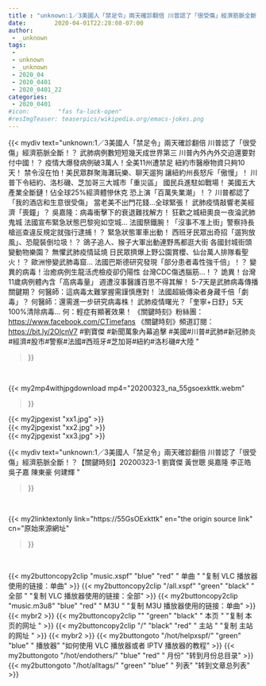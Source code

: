 ```yaml
---
title : "unknown:1／3美國人「禁足令」兩天確診翻倍 川普認了「很受傷」經濟筋脈全斷！？【關鍵時刻】20200323-1 劉寶傑 黃世聰 吳嘉隆 李正皓 吳子嘉 陳東豪 何建輝 "
date:        2020-04-01T22:28:08-07:00
author:
 - _unknown
tags:
 - 
 - unknown
 - _unknown
 - 2020_04
 - 2020_0401
 - 2020_0401_22
categories:
 - 2020_0401
#icon:        "fas fa-lock-open"
#resImgTeaser: teaserpics/wikipedia.org/emacs-jokes.png
---
```







{{< mydiv text="unknown:1／3美國人「禁足令」兩天確診翻倍 川普認了「很受傷」經濟筋脈全斷！？ 武肺病例數短短幾天成世界第三 川普內外內外交迫還要對付中國！？ 疫情大爆發病例破3萬人！全美11州遭禁足 紐約市醫療物資只夠10天！ 禁令沒在怕！美民眾群聚海灘玩樂、聊天遛狗 讓紐約州長怒斥「傲慢」！ 川普下令紐約、洛杉磯、芝加哥三大城市「重災區」 國民兵進駐如戰場！ 美國五大產業全斷鏈！佔全球25%經濟體慘休克 恐上演「百萬失業潮」！？ 川普都認了「我的酒店和生意很受傷」 當老美不出門花錢…全球緊張！ 武肺疫情敲響老美經濟「喪鐘」？ 吳嘉隆：病毒衝擊下的衰退難找解方！ 狂歡之城紐奧良一夜淪武肺鬼城 法國宣布緊急狀態巴黎宛如空城… 法國祭鐵腕！「沒事不准上街」警察持長槍巡查違反規定就強行逮捕！？ 緊急狀態軍車出動！ 西班牙民眾出奇招「遛狗放風」、恐龍裝倒垃圾！？ 鴿子追人、猴子大軍出動連野馬都逛大街 各國封城街頭變動物樂園？ 無懼武肺疫情延燒 日民眾擠爆上野公園賞櫻、仙台萬人排隊看聖火！？ 歐洲慘變武肺毒窟… 法國巴斯德研究發現「部分患者毒性強千倍」！？ 變異的病毒！治癒病例生龍活虎檢疫卻仍陽性 台灣CDC傷透腦筋…！？ 詭異！台灣11歲病例體內含「高病毒量」 週遭沒事醫護百思不得其解！ 5-7天是武肺病毒傳播關鍵期？ 何醫師：這病毒太難掌握需謹慎應對！ 法國超級傳染者身藏千倍「劇毒」？ 何醫師：還需進一步研究病毒株！ 武肺疫情曙光？「奎寧+日舒」5天100%清除病毒… 何：輕症有顯著效果！  《關鍵時刻》粉絲團：https://www.facebook.com/CTimefans 《關鍵時刻》頻道訂閱：https://bit.ly/2OlcnV7  #劉寶傑 #新聞萬象內幕追擊 #美國#川普#武肺#新冠肺炎#經濟#股市#警察#法國#西班牙#芝加哥#紐約#洛杉磯#大陸 "
>}}
<br>


{{< my2mp4withjpgdownload mp4="20200323_na_55gsoexkttk.webm"
>}}

{{< my2jpgexist "xx1.jpg" >}}<br>
{{< my2jpgexist "xx2.jpg" >}}<br>
{{< my2jpgexist "xx3.jpg" >}}<br>



{{< mydiv text="unknown:1／3美國人「禁足令」兩天確診翻倍 川普認了「很受傷」經濟筋脈全斷！？【關鍵時刻】20200323-1 劉寶傑 黃世聰 吳嘉隆 李正皓 吳子嘉 陳東豪 何建輝 "
>}}
<br>

{{< my2linktextonly link="https://55GsOExkttk"
en="the origin source link" cn="原始來源網址"
>}}


<br>


{{< my2buttoncopy2clip "music.xspf"        "blue"   "red"    " 单曲 "  "复制 VLC 播放器使用的链接：单曲" >}} {{< my2buttoncopy2clip "/all.xspf"         "green"  "black"  " 全部 "  "复制 VLC 播放器使用的链接：全部" >}} {{< my2buttoncopy2clip "music.m3u8"        "blue"   "red"    " M3U  "    "复制 M3U 播放器使用的链接：单曲" >}} {{< mybr2 >}} {{< my2buttoncopy2clip ""                  "green"  "black"  " 本页 "    "复制 本页的网址 " >}} {{< my2buttoncopy2clip "/"                 "black"  "red"    " 主站 "    "复制 主站的网址 " >}} {{< mybr2 >}} {{< my2buttongoto      "/hot/helpxspf/"    "green"  "blue"   " 播放器" "如何使用 VLC 播放器或者 IPTV 播放器的教程" >}} {{< my2buttongoto      "/hot/endothers/"   "blue"   "red"    " 月份"   "转到月份总目录" >}} {{< my2buttongoto      "/hot/alltags/"     "green"  "blue"   " 列表"   "转到文章总列表" >}} 
